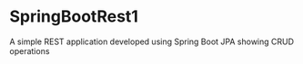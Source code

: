 # SpringBootRest1
A simple REST application developed using Spring Boot JPA showing CRUD operations
